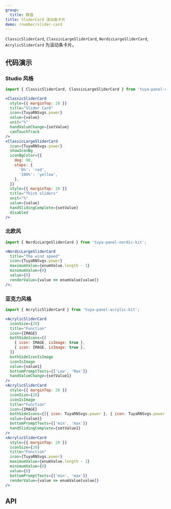 ```yaml
---
group:
  title: 数值
title: SliderCard 滚动条卡片
demo: /number/slider-card
---
```


<Desc>

`ClassicSliderCard`, `ClassicLargeSliderCard`, `NordicLargeSliderCard`, `AcrylicSliderCard` 为滚动条卡片。

</Desc>

## 代码演示

### Studio 风格

```jsx
import { ClassicSliderCard, ClassicLargeSliderCard } from 'tuya-panel-classic-kit';

<ClassicSliderCard
  style={{ marginTop: 20 }}
  title="Slider Card"
  icon={TuyaRNSvgs.power}
  value={value}
  unit="%"
  handValueChange={setValue}
  canTouchTrack
/>
<ClassicLargeSliderCard
  icon={TuyaRNSvgs.power}
  showIconBg
  iconBgColor={{
    deg: 90,
    stops: {
      '0%': 'red',
      '100%': 'yellow',
    },
  }}
  style={{ marginTop: 20 }}
  title="Thick sliders"
  unit="%"
  value={value}
  handSlidingComplete={setValue}
  disabled
/>
```

### 北欧风

```jsx
import { NordicLargeSliderCard } from 'tuya-panel-nordic-kit';

<NordicLargeSliderCard
  title="The wind speed"
  icon={TuyaRNSvgs.power}
  maximumValue={enumValue.length - 1}
  minimumValue={0}
  value={0}
  renderValue={value => enumValue[value]}
/>;
```

### 亚克力风格

```jsx
import { AcrylicSliderCard } from 'tuya-panel-acrylic-kit';

<AcrylicSliderCard
  iconSize={20}
  title="Function"
  icon={IMAGE}
  bothSideIcons={[
    { icon: IMAGE, isImage: true },
    { icon: IMAGE, isImage: true },
  ]}
  bothSideIconIsImage
  iconIsImage
  value={value1}
  bottomPromptTexts={['Low', 'Max']}
  handValueChange={setValue1}
/>
<AcrylicSliderCard
  style={{ marginTop: 20 }}
  iconSize={20}
  iconIsImage
  title="Function"
  icon={IMAGE}
  bothSideIcons={[{ icon: TuyaRNSvgs.power }, { icon: TuyaRNSvgs.power }]}
  value={value1}
  bottomPromptTexts={['min', 'max']}
  handSlidingComplete={setValue1}
/>
<AcrylicSliderCard
  style={{ marginTop: 20 }}
  iconSize={20}
  title="Function"
  icon={TuyaRNSvgs.power}
  maximumValue={enumValue.length - 1}
  minimumValue={0}
  value={0}
  bottomPromptTexts={['min', 'max']}
  renderValue={value => enumValue[value]}
/>
```

## API

<API src="../../../node_modules/tuya-panel-style-slider-card/lib/index.d.ts" exports='["ClassicSliderCard"]'></API>
